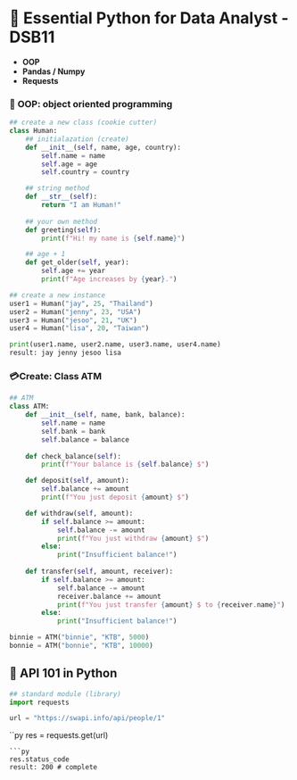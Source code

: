 # 🐣 Essential Python for Data Analyst - DSB11

- **OOP**
- **Pandas / Numpy**
- **Requests**

### 🎯 **OOP: object oriented programming**
```py
## create a new class (cookie cutter)
class Human:
    ## initialazation (create)
    def __init__(self, name, age, country):
        self.name = name
        self.age = age
        self.country = country

    ## string method
    def __str__(self):
        return "I am Human!"
    
    ## your own method
    def greeting(self):
        print(f"Hi! my name is {self.name}")

    ## age + 1
    def get_older(self, year):
        self.age += year
        print(f"Age increases by {year}.")
```
```py
## create a new instance
user1 = Human("jay", 25, "Thailand")
user2 = Human("jenny", 23, "USA")
user3 = Human("jesoo", 21, "UK")
user4 = Human("lisa", 20, "Taiwan")
```
```py
print(user1.name, user2.name, user3.name, user4.name)
result: jay jenny jesoo lisa
```
### 💳Create: Class ATM
```py
## ATM
class ATM:
    def __init__(self, name, bank, balance):
        self.name = name
        self.bank = bank
        self.balance = balance
    
    def check_balance(self):
        print(f"Your balance is {self.balance} $")

    def deposit(self, amount):
        self.balance += amount
        print(f"You just deposit {amount} $")

    def withdraw(self, amount):
        if self.balance >= amount:
            self.balance -= amount
            print(f"You just withdraw {amount} $")
        else:
            print("Insufficient balance!")
    
    def transfer(self, amount, receiver):
        if self.balance >= amount:
            self.balance -= amount
            receiver.balance += amount
            print(f"You just transfer {amount} $ to {receiver.name}")
        else:
            print("Insufficient balance!")
```
```py
binnie = ATM("binnie", "KTB", 5000)
bonnie = ATM("bonnie", "KTB", 10000)
```
## 🎯 **API 101 in Python**
```py
## standard module (library)
import requests
```
```py
url = "https://swapi.info/api/people/1"
```
``py
res = requests.get(url)
```
```py
res.status_code
result: 200 # complete
```
